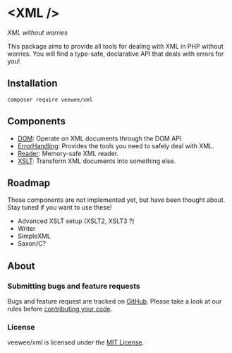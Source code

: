 # &lt;XML /&gt;

*XML without worries*

This package aims to provide all tools for dealing with XML in PHP without worries.
You will find a type-safe, declarative API that deals with errors for you!


## Installation

```
composer require veewee/xml
```

## Components

* [DOM](docs/dom.md): Operate on XML documents through the DOM API
* [ErrorHandling](docs/error-handling.md): Provides the tools you need to safely deal with XML.
* [Reader](docs/reader.md): Memory-safe XML reader.
* [XSLT](docs/xslt.md): Transform XML documents into something else.

## Roadmap

These components are not implemented yet, but have been thought about.
Stay tuned if you want to use these!

* Advanced XSLT setup (XSLT2, XSLT3 ?)
* Writer
* SimpleXML
* Saxon/C?

## About

### Submitting bugs and feature requests

Bugs and feature request are tracked on [GitHub](https://github.com/veewee/xml/issues).
Please take a look at our rules before [contributing your code](CONTRIBUTING.md).

### License

veewee/xml is licensed under the [MIT License](LICENSE).
